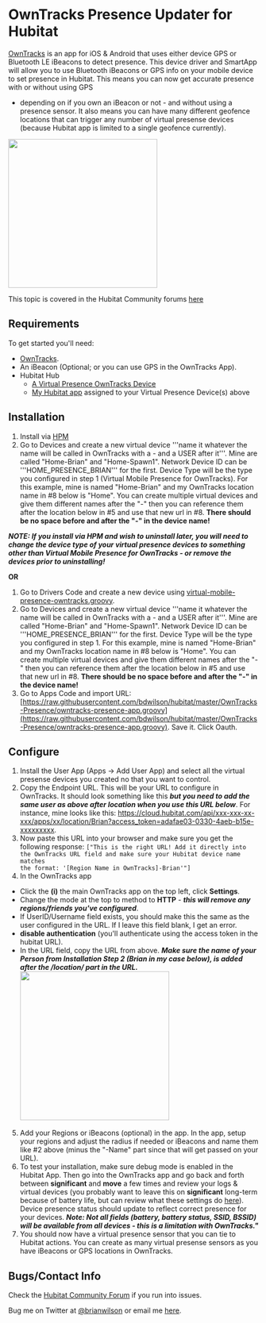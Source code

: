 OwnTracks Presence Updater for Hubitat
=======

[OwnTracks](https://owntracks.org/) is an app for iOS & Android that uses
either device GPS or Bluetooth LE iBeacons to detect presence. This device driver and SmartApp will allow you to use
Bluetooth iBeacons or GPS info on your mobile device to set presence in
Hubitat. This means you can now get accurate presence with or without using GPS
- depending on if you own an iBeacon or not - and without using a presence
sensor. It also means you can have many different geofence locations that can
trigger any number of virtual presense devices (because Hubitat app is limited
to a single geofence currently). 

<img src="https://bdwilson.github.io/images/IMG_4808.jpg" width=300px>

This topic is covered in the Hubitat Community forums <a href="https://community.hubitat.com/t/release-geofency-presence/22788">here</a>

Requirements
------------
To get started you'll need:
- [OwnTracks](https://owntracks.org/).  
- An iBeacon (Optional; or you can use GPS in the OwnTracks App). 
- Hubitat Hub
	- [A Virtual Presence OwnTracks Device](https://raw.githubusercontent.com/bdwilson/hubitat/master/OwnTracks-Presence/virtual-mobile-presence-owntracks.groovy)
	- [My Hubitat app](https://raw.githubusercontent.com/bdwilson/hubitat/master/OwnTracks-Presence/owntracks-presence-app.groovy) assigned to your Virtual Presence Device(s) above

Installation
--------------------
1. Install via [HPM](https://community.hubitat.com/t/beta-hubitat-package-manager/38016)
2. Go to Devices and create a new virtual device '''name it whatever the name will be called in OwnTracks with a - and a USER after it'''. Mine are called "Home-Brian" and "Home-Spawn1".  Network Device ID can be
'''HOME_PRESENCE_BRIAN''' for the first. Device Type will be the type you configured in step 1 (Virtual Mobile Presence for OwnTracks). For this example, mine is named "Home-Brian" and my OwnTracks location name in #8 below is "Home". You can create multiple virtual devices and give them different names after the "-" then you can reference them after the location below in #5 and use that new url in #8. <b>There should be no space before and after the "-" in the device name!</b>

___NOTE: If you install via HPM and wish to uninstall later, you will need to change the device type of your virtual presence devices to something other than Virtual Mobile Presence for OwnTracks - or remove the devices prior to uninstalling!___

__OR__

1. Go to Drivers Code and create a new device using [virtual-mobile-presence-owntracks.groovy](https://raw.githubusercontent.com/bdwilson/hubitat/master/OwnTracks-Presence/virtual-mobile-presence-owntracks.groovy).
2. Go to Devices and create a new virtual device '''name it whatever the name will be called in OwnTracks with a - and a USER after it'''. Mine are called "Home-Brian" and "Home-Spawn1".  Network Device ID can be
'''HOME_PRESENCE_BRIAN''' for the first. Device Type will be the type you configured in step 1. For this example, mine is named "Home-Brian" and my
OwnTracks location name in #8 below is "Home". You can create multiple virtual devices and give them different names after the "-" then you can
reference them after the location below in #5 and use that new url in #8.  <b>There should be no space before and after the "-" in the device name!</b>
3. Go to Apps Code and import URL:
[https://raw.githubusercontent.com/bdwilson/hubitat/master/OwnTracks-Presence/owntracks-presence-app.groovy](https://raw.githubusercontent.com/bdwilson/hubitat/master/OwnTracks-Presence/owntracks-presence-app.groovy). Save it. Click Oauth.

Configure
---------
1. Install the User App (Apps -> Add User App) and select all the virtual presense devices you created no
that you want to control. 
2. Copy the Endpoint URL. This will be your URL to configure in OwnTracks.  It should look something like this ___but you need to add the same user as above after location when you use this URL below___.  For instance, mine looks like this:
https://cloud.hubitat.com/api/xxx-xxx-xx-xxx/apps/xx/location/Brian?access_token=adafae03-0330-4aeb-b15e-xxxxxxxxx.
3. Now paste this URL into your browser and make sure you get the following response: <code>["This is the right URL! Add it directly into the OwnTracks URL field and make sure your Hubitat device name matches the format: '[Region Name in OwnTracks]-Brian'"]</code>
4. In the OwnTracks app
* Click the __(i)__ the main OwnTracks app on the top left, click __Settings__. 
* Change the mode at the top to method to __HTTP__ - ___this will remove any regions/friends you've configured___.   
* If UserID/Username field exists, you should make this the same as the user configured in the URL. If I leave this field blank, I get an error.
* __disable authentication__ (you'll authenticate using the access token in the hubitat URL).  
* In the URL field, copy the URL from above. ___Make sure the name of your Person from Installation Step 2 (Brian in my case below), is added after the /location/ part in the URL.___<br><img src="https://bdwilson.github.io/images/IMG_4809.jpg" width=300px>
5. Add your Regions or iBeacons (optional) in the app.  In the app, setup your regions and adjust the radius if needed or iBeacons and name them like #2 above (minus the "-Name" part since that will get passed on your URL). 
6. To test your installation, make sure debug mode is enabled in the Hubitat App. Then go into the OwnTracks app and go back and forth between <b>significant</b> and <b>move</b> a few times and review your logs & virtual devices (you probably want to leave this on <b>significant</b> long-term because of battery life, but can review what these settings do <a href='https://owntracks.org/booklet/features/location'>here</a>). Device presence status should update to reflect correct presence for your devices. ___Note: Not all fields (battery, battery status, SSID, BSSID) will be available from all devices - this is a limitation with OwnTracks."___
7. You should now have a virtual presence sensor that you can tie to Hubitat actions. You can create as many virtual presense sensors as you have iBeacons or GPS locations in OwnTracks.

Bugs/Contact Info
-----------------
Check the [Hubitat Community Forum](https://community.hubitat.com/t/release-owntracks-presence/53419) if you run into issues. 

Bug me on Twitter at [@brianwilson](http://twitter.com/brianwilson) or email me [here](http://cronological.com/comment.php?ref=bubba).
